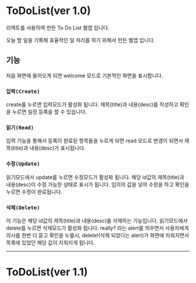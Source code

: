 # ToDoList(ver 1.0)

리액트를 사용하여 만든 To Do List 웹앱 입니다.

오늘 할 일을 기록해 효율적인 일 처리를 하기 위해서 만든 웹앱 입니다.

## 기능

처음 화면에 들어오게 되면 welcome 모드로 기본적인 화면을 표시합니다.

### `입력(Create)`

create를 누르면 입력모드가 활성화 됩니다.
제목(title)과 내용(desc)를 작성하고 확인을 누르면 일정 등록을 할 수 있습니다.

### `읽기(Read)`

입력 기능을 통해서 등록이 완료된 항목들을 누르게 되면 read 모드로 변경이 되면서
제목(title)과 내용(desc)가 표시됩니다.

### `수정(Update)`

읽기모드에서 update를 누르면 수정모드가 활성화 됩니다.
해당 id값의 제목(title)과 내용(desc)이 수정 가능한 상태로 표시가 됩니다.
임의의 값을 넣어 수정을 하고 확인을 누르면 수정이 완료됩니다.

### `삭제(Delete)`

이 기능은 해당 id값의 제목(title)과 내용(desc)를 삭제하는 기능입니다.
읽기모드에서 delete를 누르면 삭제모드가 활성화 됩니다.
really? 라는 alert를 띄우면서 사용자에게 의사를 한번 더 묻고
확인을 누를시, delete!(삭제 되었다는 alert)가 화면에 띄워지면서
목록에 있었던 해당 값이 지워지게 됩니다.

---

# ToDoList(ver 1.1)
